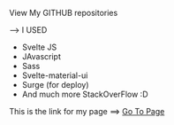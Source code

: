 View My GITHUB repositories

--> I USED  
    
+ Svelte JS
+ JAvascript
+ Sass
+ Svelte-material-ui
+ Surge (for deploy)
+ And much more StackOverFlow :D

    
This is the link for my page ==> [Go To Page](http://mygithubrepos.surge.sh/)


